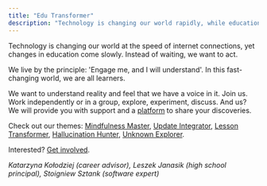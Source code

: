 ```yaml
---
title: "Edu Transformer"
description: "Technology is changing our world rapidly, while education evolves slowly. Don't just wait – act"
---
```


Technology is changing our world at the speed of internet connections, yet changes in education come slowly. Instead of waiting, we want to act.

We live by the principle: 'Engage me, and I will understand'. In this fast-changing world, we are all learners.

We want to understand reality and feel that we have a voice in it. Join us. Work independently or in a group, explore, experiment, discuss. And us? We will provide you with support and a [platform](./platform) to share your discoveries.

Check out our themes: [Mindfulness Master](./master), [Update Integrator](./integrator), [Lesson Transformer](./transformer), [Hallucination Hunter](./hunter), [Unknown Explorer](./explorer). 

Interested? [Get involved](./get-involved).

*Katarzyna&nbsp;Kołodziej (career advisor), Leszek&nbsp;Janasik (high school principal), Stoigniew&nbsp;Sztank (software expert)*